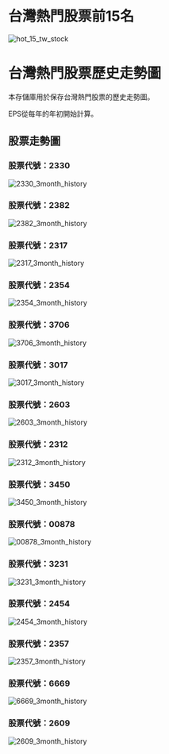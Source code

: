 # 台灣熱門股票前15名

![hot_15_tw_stock](https://github.com/weitsunglin/quick_analyze_taiwan_hot_stock/blob/main/top15_stocks_trade_value.png)

# 台灣熱門股票歷史走勢圖

本存儲庫用於保存台灣熱門股票的歷史走勢圖。

EPS從每年的年初開始計算。

## 股票走勢圖

### 股票代號：2330

![2330_3month_history](https://github.com/weitsunglin/quick_analyze_taiwan_hot_stock/blob/main/hot/2330_3month_history.png)

### 股票代號：2382

![2382_3month_history](https://github.com/weitsunglin/quick_analyze_taiwan_hot_stock/blob/main/hot/2382_3month_history.png)

### 股票代號：2317

![2317_3month_history](https://github.com/weitsunglin/quick_analyze_taiwan_hot_stock/blob/main/hot/2317_3month_history.png)

### 股票代號：2354

![2354_3month_history](https://github.com/weitsunglin/quick_analyze_taiwan_hot_stock/blob/main/hot/2354_3month_history.png)

### 股票代號：3706

![3706_3month_history](https://github.com/weitsunglin/quick_analyze_taiwan_hot_stock/blob/main/hot/3706_3month_history.png)

### 股票代號：3017

![3017_3month_history](https://github.com/weitsunglin/quick_analyze_taiwan_hot_stock/blob/main/hot/3017_3month_history.png)

### 股票代號：2603

![2603_3month_history](https://github.com/weitsunglin/quick_analyze_taiwan_hot_stock/blob/main/hot/2603_3month_history.png)

### 股票代號：2312

![2312_3month_history](https://github.com/weitsunglin/quick_analyze_taiwan_hot_stock/blob/main/hot/2312_3month_history.png)

### 股票代號：3450

![3450_3month_history](https://github.com/weitsunglin/quick_analyze_taiwan_hot_stock/blob/main/hot/3450_3month_history.png)

### 股票代號：00878

![00878_3month_history](https://github.com/weitsunglin/quick_analyze_taiwan_hot_stock/blob/main/hot/00878_3month_history.png)

### 股票代號：3231

![3231_3month_history](https://github.com/weitsunglin/quick_analyze_taiwan_hot_stock/blob/main/hot/3231_3month_history.png)

### 股票代號：2454

![2454_3month_history](https://github.com/weitsunglin/quick_analyze_taiwan_hot_stock/blob/main/hot/2454_3month_history.png)

### 股票代號：2357

![2357_3month_history](https://github.com/weitsunglin/quick_analyze_taiwan_hot_stock/blob/main/hot/2357_3month_history.png)

### 股票代號：6669

![6669_3month_history](https://github.com/weitsunglin/quick_analyze_taiwan_hot_stock/blob/main/hot/6669_3month_history.png)

### 股票代號：2609

![2609_3month_history](https://github.com/weitsunglin/quick_analyze_taiwan_hot_stock/blob/main/hot/2609_3month_history.png)

